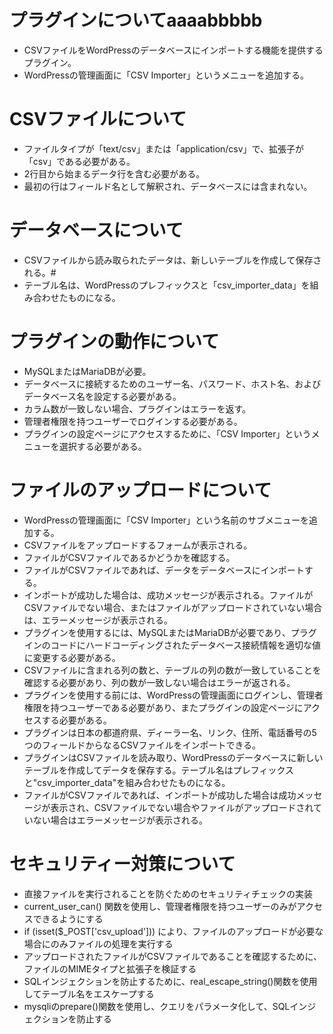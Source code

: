 # プラグインについてaaaabbbbb
* CSVファイルをWordPressのデータベースにインポートする機能を提供するプラグイン。
* WordPressの管理画面に「CSV Importer」というメニューを追加する。

# CSVファイルについて
* ファイルタイプが「text/csv」または「application/csv」で、拡張子が「csv」である必要がある。
* 2行目から始まるデータ行を含む必要がある。
* 最初の行はフィールド名として解釈され、データベースには含まれない。

# データベースについて
* CSVファイルから読み取られたデータは、新しいテーブルを作成して保存される。#
* テーブル名は、WordPressのプレフィックスと「csv_importer_data」を組み合わせたものになる。

# プラグインの動作について
* MySQLまたはMariaDBが必要。
* データベースに接続するためのユーザー名、パスワード、ホスト名、およびデータベース名を設定する必要がある。
* カラム数が一致しない場合、プラグインはエラーを返す。
* 管理者権限を持つユーザーでログインする必要がある。
* プラグインの設定ページにアクセスするために、「CSV Importer」というメニューを選択する必要がある。

# ファイルのアップロードについて
* WordPressの管理画面に「CSV Importer」という名前のサブメニューを追加する。
* CSVファイルをアップロードするフォームが表示される。
* ファイルがCSVファイルであるかどうかを確認する。
* ファイルがCSVファイルであれば、データをデータベースにインポートする。
* インポートが成功した場合は、成功メッセージが表示される。ファイルがCSVファイルでない場合、またはファイルがアップロードされていない場合は、エラーメッセージが表示される。
* プラグインを使用するには、MySQLまたはMariaDBが必要であり、プラグインのコードにハードコーディングされたデータベース接続情報を適切な値に変更する必要がある。
* CSVファイルに含まれる列の数と、テーブルの列の数が一致していることを確認する必要があり、列の数が一致しない場合はエラーが返される。
* プラグインを使用する前には、WordPressの管理画面にログインし、管理者権限を持つユーザーである必要があり、またプラグインの設定ページにアクセスする必要がある。
* プラグインは日本の都道府県、ディーラー名、リンク、住所、電話番号の5つのフィールドからなるCSVファイルをインポートできる。
* プラグインはCSVファイルを読み取り、WordPressのデータベースに新しいテーブルを作成してデータを保存する。テーブル名はプレフィックスと"csv_importer_data"を組み合わせたものになる。
* ファイルがCSVファイルであれば、インポートが成功した場合は成功メッセージが表示され、CSVファイルでない場合やファイルがアップロードされていない場合はエラーメッセージが表示される。

# セキュリティー対策について
* 直接ファイルを実行されることを防ぐためのセキュリティチェックの実装
* current_user_can() 関数を使用し、管理者権限を持つユーザーのみがアクセスできるようにする
* if (isset($_POST['csv_upload'])) により、ファイルのアップロードが必要な場合にのみファイルの処理を実行する
* アップロードされたファイルがCSVファイルであることを確認するために、ファイルのMIMEタイプと拡張子を検証する
* SQLインジェクションを防止するために、real_escape_string()関数を使用してテーブル名をエスケープする
* mysqliのprepare()関数を使用し、クエリをパラメータ化して、SQLインジェクションを防止する